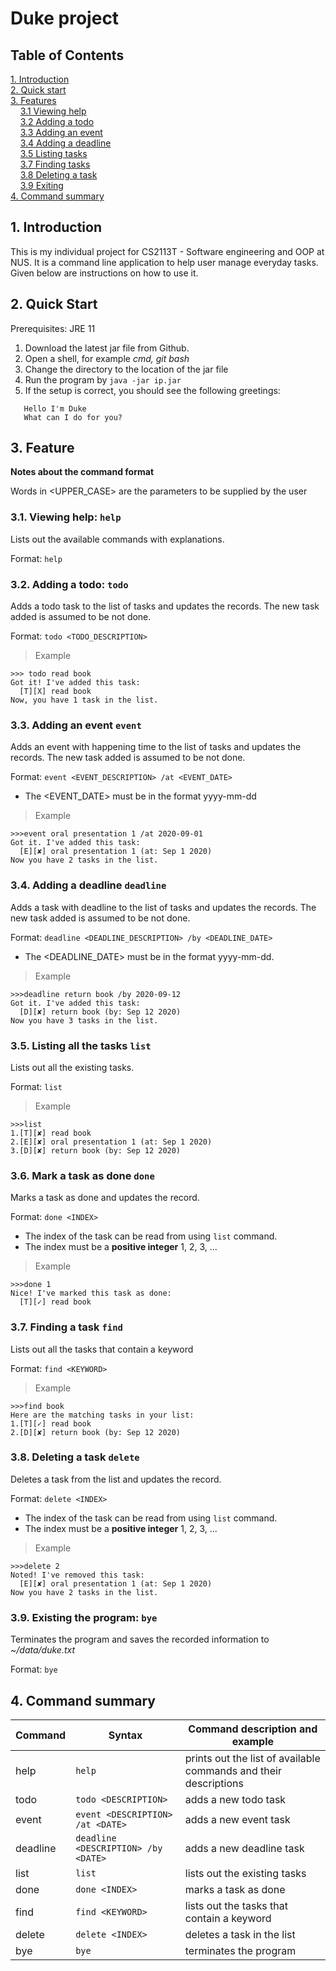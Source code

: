 # Duke project 


## Table of Contents

[1. Introduction](#1-introduction) <br>
[2. Quick start](#2-quick-start) <br>
[3. Features](#3-features) <br>
&nbsp;&nbsp;&nbsp;&nbsp;[3.1 Viewing help](#31-viewing-help-help) <br>
&nbsp;&nbsp;&nbsp;&nbsp;[3.2 Adding a todo](#32-adding-a-todo-todo) <br>
&nbsp;&nbsp;&nbsp;&nbsp;[3.3 Adding an event](#33-adding-an-event-event) <br>
&nbsp;&nbsp;&nbsp;&nbsp;[3.4 Adding a deadline](#34-adding-a-deadline-deadline) <br>
&nbsp;&nbsp;&nbsp;&nbsp;[3.5 Listing tasks](#35-listing-all-the-tasks-list) <br>
&nbsp;&nbsp;&nbsp;&nbsp;[3.7 Finding tasks](#37-finding-a-task-find) <br>
&nbsp;&nbsp;&nbsp;&nbsp;[3.8 Deleting a task](#38-deleting-a-task-delete) <br>
&nbsp;&nbsp;&nbsp;&nbsp;[3.9 Exiting](#39-existing-the-program-bye) <br>
[4. Command summary](#4-command-summary)
## 1. Introduction
This is my individual project for CS2113T - Software engineering and OOP at NUS. It is a command line application to help user manage everyday tasks. Given below are instructions on how to use it.

## 2. Quick Start
Prerequisites: JRE 11
1. Download the latest jar file from Github.
1. Open a shell, for example  *cmd, git bash*
1. Change the directory to the location of the jar file
1. Run the program by `java -jar ip.jar`
1. If the setup is correct, you should see the following greetings:
```
   Hello I'm Duke
   What can I do for you?
```

## 3. Feature
**Notes about the command format**

Words in <UPPER_CASE> are the parameters to be supplied by the user
 
### 3.1. Viewing help: `help`
Lists out the available commands with explanations.
 
Format: `help`

### 3.2. Adding a todo: `todo`
Adds a todo task to the list of tasks and updates the records.
The new task added is assumed to be not done.

Format: `todo <TODO_DESCRIPTION>`

>Example
```
>>> todo read book
Got it! I've added this task:
  [T][X] read book
Now, you have 1 task in the list.
```

### 3.3. Adding an event `event`
Adds an event with happening time to the list of tasks and updates the records. 
The new task added is assumed to be not done.

Format: `event <EVENT_DESCRIPTION> /at <EVENT_DATE>`
* The <EVENT_DATE> must be in the format yyyy-mm-dd
>Example
```
>>>event oral presentation 1 /at 2020-09-01
Got it. I've added this task:
  [E][✘] oral presentation 1 (at: Sep 1 2020)
Now you have 2 tasks in the list.
```

### 3.4. Adding a deadline `deadline`
Adds a task with deadline to the list of tasks and updates the records. 
The new task added is assumed to be not done.

Format: `deadline <DEADLINE_DESCRIPTION> /by <DEADLINE_DATE>`
* The <DEADLINE_DATE> must be in the format yyyy-mm-dd.
>Example
```
>>>deadline return book /by 2020-09-12
Got it. I've added this task:
  [D][✘] return book (by: Sep 12 2020)
Now you have 3 tasks in the list.
```

### 3.5. Listing all the tasks `list`
Lists out all the existing tasks.

Format: `list`

>Example
```
>>>list
1.[T][✘] read book
2.[E][✘] oral presentation 1 (at: Sep 1 2020)
3.[D][✘] return book (by: Sep 12 2020)
```

### 3.6. Mark a task as done `done`
Marks a task as done and updates the record.

Format: `done <INDEX>`
* The index of the task can be read from using `list` command.
* The index must be a **positive integer** 1, 2, 3, ...

>Example
```
>>>done 1
Nice! I've marked this task as done:
  [T][✓] read book
```

### 3.7. Finding a task `find`
Lists out all the tasks that contain a keyword

Format: `find <KEYWORD>`
>Example
```
>>>find book
Here are the matching tasks in your list:
1.[T][✓] read book
2.[D][✘] return book (by: Sep 12 2020)
```

### 3.8. Deleting a task `delete`
Deletes a task from the list and updates the record.

Format: `delete <INDEX>`
* The index of the task can be read from using `list` command.
* The index must be a **positive integer** 1, 2, 3, ...
>Example
```
>>>delete 2
Noted! I've removed this task:
  [E][✘] oral presentation 1 (at: Sep 1 2020)
Now you have 2 tasks in the list.
```

### 3.9. Existing the program: `bye`
Terminates the program and saves the recorded information to *~/data/duke.txt*

Format: `bye`

## 4. Command summary

Command |Syntax| Command description and example 
------------| ------ | ------------- 
help |`help`|prints out the list of available commands and their descriptions
todo |`todo <DESCRIPTION>` |adds a new todo task
event |`event <DESCRIPTION> /at <DATE>` |adds a new event task
deadline |`deadline <DESCRIPTION> /by <DATE>`|adds a new deadline task
list |`list`|lists out the existing tasks
done |`done <INDEX>` |marks a task as done
find |`find <KEYWORD>`|lists out the tasks that contain a keyword
delete |`delete <INDEX>`|deletes a task in the list
bye |`bye`|terminates the program




